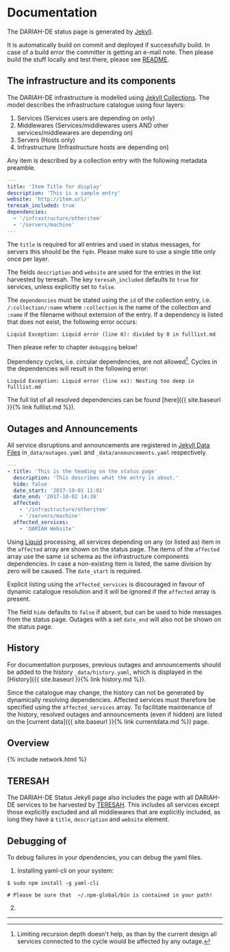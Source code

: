 # Documentation

The DARIAH-DE status page is generated by [Jekyll](https://jekyllrb.com/).

It is automatically build on commit and deployed if successfully build. In case of a build error the committer is getting an e-mail note. Then please build the stuff locally and test there, please see [README](README.md).

## The infrastructure and its components

The DARIAH-DE infrastructure is modelled using [Jekyll Collections](https://jekyllrb.com/docs/collections/).
The model describes the infrastructure catalogue using four layers:

1. Services (Services users are depending on only)
2. Middlewares (Services/middlewares users AND other services/middlewares are depending on)
3. Servers (Hosts only)
4. Infrastructure (Infrastructure hosts are depending on)

Any item is described by a collection entry with the following metadata preamble.

```yaml
---
title: 'Item Title for display'
description: 'This is a sample entry'
website: 'http://item.url/'
teresah_included: true
dependencies:
  - '/infrastructure/otheritem'
  - '/servers/machine'
---
```

The `title` is required for all entries and used in status messages, for servers this should be the `fqdn`.
Please make sure to use a single title only once per layer.

The fields `description` and `website` are used for the entries in the list harvested by teresah.
The key `teresah_included` defaults to `true` for services, unless explicitly set to `false`.

The `dependencies` must be stated using the `id` of the collection entry,
i.e. `/:collection/:name` where `:collection` is the name of the collection and `:name` if the filename without extension of the entry.
If a dependency is listed that does not exist, the following error occurs:
```
Liquid Exception: Liquid error (line 6): divided by 0 in fulllist.md
```

Then please refer to chapter `debugging` below!


Dependency cycles, i.e. circular dependencies, are not allowed[^1].
Cycles in the dependencies will result in the following error:

```
Liquid Exception: Liquid error (line xx): Nesting too deep in fulllist.md
```

[^1]: Limiting recursion depth doesn't help, as than by the current design all services connected to the cycle would be affected by any outage.

The full list of all resolved dependencies can be found [here]({{ site.baseurl }}{% link fulllist.md %}).

## Outages and Announcements

All service disruptions and announcements are registered in [Jekyll Data Files](https://jekyllrb.com/docs/datafiles/)
in`_data/outages.yaml` and `_data/announcements.yaml` respectively.

```yaml
---
- title: 'This is the heading on the status page'
  description: 'This describes what the entry is about.'
  hide: false
  date_start: '2017-10-01 11:01'
  date_end: '2017-10-02 14:38'
  affected:
    - '/infrastructure/otheritem'
    - '/servers/machine'
  affected_services:
    - 'DARIAH Website'
```

Using [Liquid](https://shopify.github.io/liquid/) processing,
all services depending on any (or listed as) item in the `affected` array are shown on the status page.
The items of the `affected` array use the same `id` schema as the infrastructure components dependencies.
In case a non-existing item is listed, the same division by zero will be caused.
The `date_start` is required.

Explicit listing using the `affected_services` is discouraged in favour of dynamic catalogue resolution
and it will be ignored if the `affected` array is present.

The field `hide` defaults to `false` if absent, but can be used to hide messages from the status page.
Outages with a set `date_end` will also not be shown on the status page.

## History

For documentation purposes, previous outages and announcements should be added to the history `_data/history.yaml`,
which is displayed in the [History]({{ site.baseurl }}{% link history.md %}).

Since the catalogue may change, the history can not be generated by dynamically resolving dependencies.
Affected services must therefore be specified using the `affected_services` array.
To facilitate maintenance of the history, resolved outages and announcements (even if hidden)
are listed on the [current data]({{ site.baseurl }}{% link currentdata.md %}) page.

## Overview
{% include network.html %}

## TERESAH

The DARIAH-DE Status Jekyll page also includes the page with all DARIAH-DE services to be harvested by [TERESAH](http://teresah.dariah.eu/).
This includes all services except those explicitly excluded and all middlewares that are explicitly included, as long they have a `title`, `description` and `website` element.

## Debugging of

To debug failures in your dpendencies, you can debug the yaml files.

1. Installing yaml-cli on your system:

```
$ sudo npm install -g yaml-cli

# Please be sure that  ~/.npm-global/bin is contained in your path!
```

2. 

---
